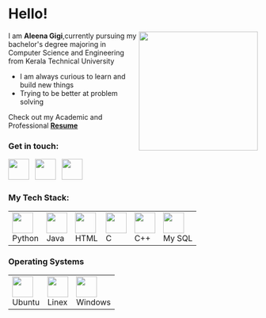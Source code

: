 <h1>Hello!</h1>
<img src="https://c.tenor.com/CigpzapemsoAAAAi/hi-robot.gif" align="right" width="240px">
<p>I am <b>Aleena Gigi</b>,currently pursuing my bachelor's degree majoring in Computer Science and Engineering from Kerala Technical University</p>
  <ul>
    <li>I  am always curious to learn and build new things</li>
    <li>Trying to be better at problem solving</li>
  </ul>
 <p>Check out my Academic and Professional <a href="https://drive.google.com/file/d/1684EcUcnTeAVSspSYUBMSxGofiunwqsq/view?usp=sharing"><b>Resume</b></a></p>
<h3>Get in touch:</h3>
<a href="https://www.instagram.com/_aleena_gigi_/"><img src="https://cdn-icons-png.flaticon.com/128/174/174855.png" width="42px"></a>&nbsp;&nbsp;
<a href="https://www.linkedin.com/in/aleenagigi/"><img src="https://cdn.iconscout.com/icon/free/png-64/linkedin-2752135-2284952.png" width="42px"></a>&nbsp;&nbsp;
<a href="mailto:aleenagigi16@gmail.com?"><img src="https://cdn-icons-png.flaticon.com/512/5968/5968534.png" width="42px"></a>&nbsp;&nbsp;
<h3>My Tech Stack:</h3>
<table>
  <tr>
    <td><img src="https://cdn.iconscout.com/icon/free/png-64/python-2038870-1720083.png" width="42px">
      <br><span valign="bottom">Python</span>
    </td>
    <td><img src="https://cdn.iconscout.com/icon/free/png-64/java-59-1174952.png" width="42px">
      <br><span valign="bottom">Java</span>
    </td>
    <td><img src="https://cdn.iconscout.com/icon/free/png-64/html5-19-722707.png" width="42px">
      <br><span valign="bottom">HTML</span>
    </td>
    <td><img src="https://cdn.iconscout.com/icon/free/png-64/c-58-1175247.png" width="42px">
      <br><span valign="bottom">C</span>
    </td>
    <td><img src="https://cdn.iconscout.com/icon/free/png-64/c-4-226082.png" width="42px">
      <br><span valign="bottom">C++</span>
    </td>
    <td><img src="https://cdn.iconscout.com/icon/free/png-64/mysql-3628940-3030165.png" width="42px">
      <br><span valign="bottom">My SQL</span>
    </td>
  </tr>
  </table>
  <h3>Operating Systems</h3>
  <table>
    <tr>
      <td><img src="https://cdn.iconscout.com/icon/free/png-64/ubuntu-1-202420.png" width="42px">
        <br><span valign="bottom">Ubuntu</span>
      </td>
      <td><img src="https://cdn.iconscout.com/icon/free/png-64/linux-21-1174928.png" width="42px">
        <br><span valign="bottom">Linex</span>
      </td>
      <td><img src="https://cdn-icons-png.flaticon.com/128/888/888882.png" width="42px">
        <br><span valign="bottom">Windows</span>
      </td>
  </tr>
  </table>
